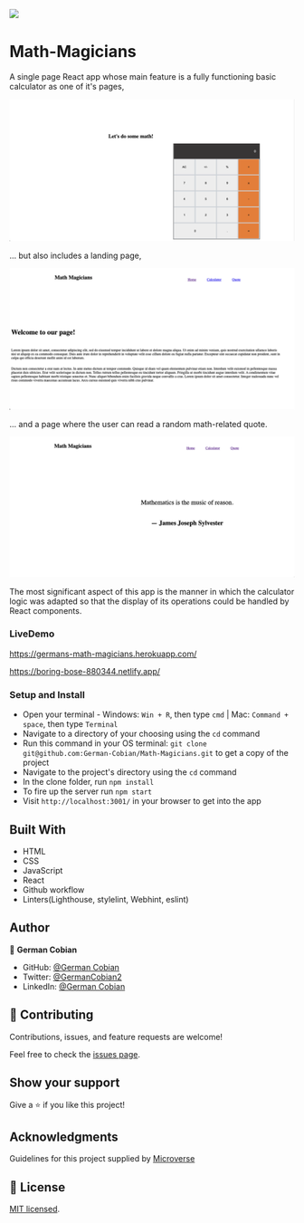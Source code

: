 ![](https://img.shields.io/badge/Microverse-blueviolet)

# Math-Magicians

A single page React app whose main feature is a fully functioning basic calculator as one of it's pages,

![Math-Magicians](/public/math-magicians-2.png?raw=true "Calculator-page")

...  but also includes a landing page,

![Math-Magicians](/public/math-magicians-1.png?raw=true "Home-page")

... and a page where the user can read a random math-related quote.

![Math-Magicians](/public/math-magicians-3.png?raw=true?raw=true "Quote-page")

The most significant aspect of this app is the manner in which the calculator logic was adapted so that the display of its operations could be handled by React components. 


### LiveDemo
https://germans-math-magicians.herokuapp.com/

https://boring-bose-880344.netlify.app/


### Setup and Install

* Open your terminal - Windows: `Win + R`, then type `cmd` | Mac: `Command + space`, then type `Terminal`
* Navigate to a directory of your choosing using the `cd` command
* Run this command in your OS terminal: `git clone git@github.com:German-Cobian/Math-Magicians.git` to get a copy of the project
* Navigate to the project's directory using the `cd` command
* In the clone folder, run `npm install`
* To fire up the server run `npm start`
* Visit `http://localhost:3001/` in your browser to get into the app


## Built With

* HTML
* CSS
* JavaScript
* React 
* Github workflow
* Linters(Lighthouse, stylelint, Webhint, eslint)


## Author

👤 **German Cobian**
* GitHub: [@German Cobian](https://github.com/German-Cobian)
* Twitter: [@GermanCobian2](https://twitter.com/GermanCobian2)
* LinkedIn: [@German Cobian](https://www.linkedin.com/in/german-cobian/)


## 🤝 Contributing

Contributions, issues, and feature requests are welcome!

Feel free to check the [issues page](https://github.com/German-Cobian/Math-Magicians/issues).


## Show your support

Give a ⭐️ if you like this project!


## Acknowledgments

Guidelines for this project supplied by [Microverse](https://github.com/microverseinc/curriculum-react-redux/tree/main/math-magicians)


## 📝 License

[MIT licensed](https://github.com/German-Cobian/Math-Magicians/blob/main/LICENSE).
